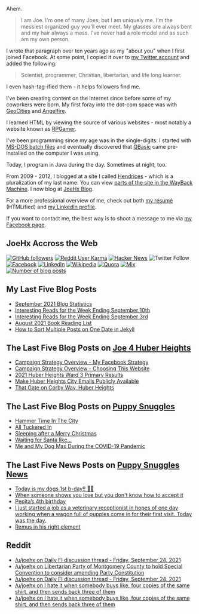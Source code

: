 Ahem.

> I am Joe. I'm one of many Joes, but I am uniquely me. I'm the messiest organized guy you'll ever meet. My glasses are always bent and my hair always a mess. I've never had a role model and as such am my own person.

I wrote that paragraph over ten years ago as my "about you" when I first joined Facebook. At some point, I copied it over to [my Twitter account](https://twitter.com/JoeHxBlog) and added the following:

> Scientist, programmer, Christian, libertarian, and life long learner.

I even hash-tag-ified them - it helps followers find me.

I've been creating content on the Internet since before some of my coworkers were born. My first foray into the dot-com space was with [GeoCities](https://en.wikipedia.org/wiki/Yahoo!_GeoCities) and [Angelfire](https://en.wikipedia.org/wiki/Angelfire).

I learned HTML by viewing the source of various websites - most notably a website known as [RPGamer](https://rpgamer.com/).

I've been programming since my age was in the single-digits. I started with [MS-DOS batch files](https://en.wikipedia.org/wiki/Batch_file) and eventually discovered that [QBasic](https://en.wikipedia.org/wiki/QBasic) came pre-installed on the computer I was using.

Today, I program in Java during the day. Sometimes at night, too.

From 2009 - 2012, I blogged at a site I called [Hendrices](https://www.facebook.com/Hendricescom/) - which is a pluralization of my last name. You can view [parts of the site in the WayBack Machine](https://web.archive.org/web/20090731115109/http://www.hendrices.com/). I now blog at [JoeHx Blog](https://www.joehxblog.com/).

For a more professional overview of me, check out both [my r&eacute;sum&eacute;](https://www.joehxblog.com/resume/) (HTMLified) and [my LinkedIn profile](https://www.linkedin.com/in/joehx/).

If you want to contact me, the best way is to shoot a message to me via [my Facebook page](https://www.facebook.com/JoeHxBlog/).

## JoeHx Accross the Web

[![GitHub followers](https://img.shields.io/github/followers/hendrixjoseph?label=GitHub&style=for-the-badge&logo=github)](https://github.com/hendrixjoseph)
[![Reddit User Karma](https://img.shields.io/reddit/user-karma/combined/joehx?label=Reddit&style=for-the-badge&logo=reddit)](https://www.reddit.com/user/joehx/)
[![Hacker News](https://img.shields.io/badge/dynamic/json?label=hacker+news&query=%24.karma&url=https%3A%2F%2Fhacker-news.firebaseio.com%2Fv0%2Fuser%2Fjoehx2.json&color=ff6600&style=for-the-badge&logo=y-combinator)](https://news.ycombinator.com/user?id=joehx2)
![Twitter Follow](https://img.shields.io/twitter/follow/JoeHxBlog?label=Twitter&style=for-the-badge&logo=twitter&color=1da1f2)
[![Facebook](https://img.shields.io/static/v1?label=FACEBOOK&message=137%20LIKES&color=3b5998&style=for-the-badge&logo=facebook)](https://www.facebook.com/JoeHxBlog)
[![LinkedIn](https://img.shields.io/static/v1?label=linkedin&message=193%20connections&color=2867b2&style=for-the-badge&logo=linkedin)](https://www.linkedin.com/in/joehx)
[![Wikipedia](https://img.shields.io/badge/dynamic/xml?label=wikipedia&query=%2F%2F%2A%5B%40id%3D%22general-stats%22%5D%2Fdiv%2Fdiv%2Fdiv%5B1%5D%2Ftable%2Ftbody%2Ftr%5B11%5D%2Ftd%5B2%5D%2Fstrong&suffix=%20edits&url=https%3A%2F%2Fxtools.wmflabs.org%2Fec%2Fen.wikipedia.org%2FHendrixjoseph&style=for-the-badge&logo=wikipedia&color=9f9f9f)](https://en.wikipedia.org/wiki/User:Hendrixjoseph)
[![Quora](https://img.shields.io/static/v1?label=quora&message=110%20followers&color=b92b27&style=for-the-badge&logo=quora&logoColor=b92b27)](https://www.quora.com/profile/Joseph-Hendrix)
[![Mix](https://img.shields.io/static/v1?label=mix&message=14k%20followers&color=ff8126&style=for-the-badge&logo=mix&logoColor=ff8126)](https://mix.com/joehx)
[![Number of blog posts](https://img.shields.io/endpoint?style=for-the-badge&url=https%3A%2F%2Fwww.joehxblog.com%2Fdata%2Fnumposts.json)](https://www.joehxblog.com/)

## My Last Five Blog Posts

<!-- JOEHXBLOG:START -->
- [September 2021 Blog Statistics](https://www.joehxblog.com/september-2021-blog-statistics/)
- [Interesting Reads for the Week Ending September 10th](https://www.joehxblog.com/september-10-2021-interesting-reads/)
- [Interesting Reads for the Week Ending September 3rd](https://www.joehxblog.com/september-4-2021-interesting-reads/)
- [August 2021 Book Reading List](https://www.joehxblog.com/august-2021-book-reading-list/)
- [How to Sort Multiple Posts on One Date in Jekyll](https://www.joehxblog.com/sort-multiple-posts-on-one-date-in-jekyll/)
<!-- JOEHXBLOG:END -->

## The Last Five Blog Posts on [Joe 4 Huber Heights](https://www.joe4huberheights.com/)

<!-- JOE4HUBERHEIGHTS:START -->
- [Campaign Strategy Overview - My Facebook Strategy](https://www.joe4huberheights.com/my-facebook-strategy/)
- [Campaign Strategy Overview - Choosing This Website](https://www.joe4huberheights.com/choosing-this-website/)
- [2021 Huber Heights Ward 3 Primary Results](https://www.joe4huberheights.com/2021-huber-heights-primary-results/)
- [Make Huber Heights City Emails Publicly Available](https://www.joe4huberheights.com/make-huber-heights-city-emails-publicly-available/)
- [That Gate on Corby Way, Huber Heights](https://www.joe4huberheights.com/that-gate-on-corby-way/)
<!-- JOE4HUBERHEIGHTS:END -->

## The Last Five Blog Posts on [Puppy Snuggles](https://www.puppy-snuggles.com/)

<!-- PUPPY-SNUGGLES:START -->
- [Hammer Time In The City](https://www.puppy-snuggles.com/blog/hammer-time-in-the-city/)
- [All Tuckered In](https://www.puppy-snuggles.com/blog/all-tuckered-in/)
- [Sleeping after a Merry Christmas](https://www.puppy-snuggles.com/blog/sleeping-after-a-merry-christmas/)
- [Waiting for Santa like...](https://www.puppy-snuggles.com/blog/waiting-for-santa-like/)
- [Me and My Dog Max During the COVID-19 Pandemic](https://www.puppy-snuggles.com/blog/me-and-my-dog-max-during-the-covid-19-pandemic/)
<!-- PUPPY-SNUGGLES:END -->

## The Last Five News Posts on [Puppy Snuggles News](https://news.puppy-snuggles.com/)

<!-- PUPPY-SNUGGLES-NEWS:START -->
- [Today is my dogs 1st b-day!! 🎈🎂](https://news.puppy-snuggles.com/9846685/today-is-my-dogs-1st-b-day)
- [When someone shows you love but you don't know how to accept it](https://news.puppy-snuggles.com/9852858/when-someone-shows-you-love-but-you-dont-know-how-to-accept-it)
- [Pepita’s 4th birthday](https://news.puppy-snuggles.com/9852859/pepitas-4th-birthday)
- [I just started a job as a veterinary receptionist in hopes of one day working when a wagon full of puppies come in for their first visit. Today was the day.](https://news.puppy-snuggles.com/6955629/i-just-started-a-job-as-a-veterinary-receptionist-in-hopes-of-one-day-working-when-a-wagon-full-of-puppies-come-in-for-their-first-visit-today-was-the-day)
- [Remus in his right element](https://news.puppy-snuggles.com/9852857/remus-in-his-right-element)
<!-- PUPPY-SNUGGLES-NEWS:END -->

## Reddit

<!-- REDDIT:START -->
- [/u/joehx on Daily FI discussion thread - Friday, September 24, 2021](https://www.reddit.com/r/financialindependence/comments/pufvxj/daily_fi_discussion_thread_friday_september_24/he61pd2/)
- [/u/joehx on Libertarian Party of Montgomery County to hold Special Convention to consider amending Party Constitution](https://www.reddit.com/r/LibertarianPartyOhio/comments/prjqi1/libertarian_party_of_montgomery_county_to_hold/he4ey07/)
- [/u/joehx on Daily FI discussion thread - Friday, September 24, 2021](https://www.reddit.com/r/financialindependence/comments/pufvxj/daily_fi_discussion_thread_friday_september_24/he32ocl/)
- [/u/joehx on I hate it when somebody buys like, four copies of the same shirt, and then sends back three of them](https://www.reddit.com/r/AmazonMerch/comments/pqylwp/i_hate_it_when_somebody_buys_like_four_copies_of/hdhbycm/)
- [/u/joehx on I hate it when somebody buys like, four copies of the same shirt, and then sends back three of them](https://www.reddit.com/r/AmazonMerch/comments/pqylwp/i_hate_it_when_somebody_buys_like_four_copies_of/hdeo9t3/)
<!-- REDDIT:END -->
